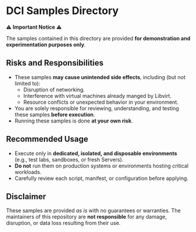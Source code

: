 # DCI Samples Directory

⚠️ **Important Notice** ⚠️

The samples contained in this directory are provided **for demonstration and experimentation purposes only**.

## Risks and Responsibilities
- These samples **may cause unintended side effects**, including (but not limited to):
  - Disruption of networking.
  - Interference with virtual machines already manged by Libvirt.
  - Resource conflicts or unexpected behavior in your environment.
- You are solely responsible for reviewing, understanding, and testing these samples **before execution**.
- Running these samples is done **at your own risk**.

## Recommended Usage
- Execute only in **dedicated, isolated, and disposable environments** (e.g., test labs, sandboxes, or fresh Servers).
- **Do not** run them on production systems or environments hosting critical workloads.
- Carefully review each script, manifest, or configuration before applying.

## Disclaimer
These samples are provided *as is* with no guarantees or warranties. The maintainers of this repository are **not responsible** for any damage, disruption, or data loss resulting from their use.


